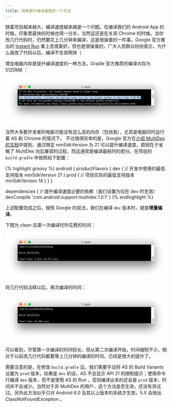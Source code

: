 ```yaml
---
title: 简单提升编译速度的一个方法
---
```


随着项目越来越大，编译速度越来越是一个问题。在编译我们的 Android App 的时候，印象里最快的时候也得一分半，当然这还是在关闭 Chrome 的时候。当你改几行代码时，仍然要花上几分钟来编译，这是很操蛋的一件事。Google 官方推出的 [Instant Run](https://developer.android.com/studio/run/index.html#instant-run "Instant Run") 看上去很美好，但也是很操蛋的，广大人民群众纷纷表示，为什么我改了代码以后，编译不生效啊摔（

增加电脑内存是提升编译速度的一种方法，Gradle 官方推荐的编译内存为 5120MB ：

![5120MB](/assets/img/2016-07-07-5120MB.png "5120MB")

当然大多数开发者的电脑可能没有这么高的内存（包括我），尤其是电脑同时运行着 AS 和 Chrome 的情况下。 不过值得庆幸的是，Google 官方在[介绍 MultiDex 的文档](https://developer.android.com/studio/build/multidex.html#dev-build "Optimizing Multidex Development Builds")中提到，通过限定 minSdkVersion 为 21 可以提升编译速度，原因在于省略了 MultiDex 向后兼容的过程，而这通常是编译最耗时的部分。在项目的 `build.gradle` 中按照如下配置：

{% highlight groovy %}
android {
    productFlavors {
        dev {
            // 开发中使用的最低支持版本
            minSdkVersion 21
        }
        prod {
            // 项目实际的最低支持版本
            minSdkVersion 14
        }
    }
}

dependencies {
    // 提升编译速度必要的依赖（我们设置为仅在 dev 时生效）
    devCompile 'com.android.support:multidex:1.0.1'
} {% endhighlight %}

上述配置完成之后，按照 Google 的说法，我们在编译 `dev` 版本时，就是**增量编译**。

下图为 clean 后第一次编译时所花费的时间：

![First](/assets/img/2016-07-07-First.png "First")

将几行代码注释以后，再次编译的时间：

![Second](/assets/img/2016-07-07-Second.png "Second")

可以看到，尽管第一次编译的时间较长，但从第二次编译开始，时间缩短不少。相对于以前改几行代码都要等上几分钟的编译的时间，已经是很大的提升了。

需要注意的是，在修改 `build.gradle` 后，我们需要手动将 AS 的 Build Variants 设置为 `prod` 版本，如果是 `dev` 的话，AS 不会显示 API 21 的限制提示；使用命令行编译 `dev` 版本，而不是使用 AS 的 Run ，否则编译出来的还会是 `prod` 版本，时间并不会减少。当然对于非 MultiDex 的用户，这个方法是否生效，还没有测试过。另外此方法似乎只对 Android 6.0 及其以上版本的系统才生效，5.X 会抛出 ClassNotFoundException 。